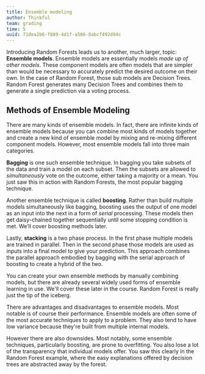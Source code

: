 ```yaml
---
title: Ensemble modeling
author: Thinkful
team: grading
time: 5
uuid: 71dea2b6-f889-4d1f-a506-8abcf492d94c
---
```


Introducing Random Forests leads us to another, much larger, topic: **Ensemble models**. Ensemble models are essentially models _made up of other models_. These component models are often models that are simpler than would be necessary to accurately predict the desired outcome on their own. In the case of Random Forest, those sub models are Decision Trees. Random Forest generates many Decision Trees and combines them to generate a single prediction via a voting process.


## Methods of Ensemble Modeling

There are many kinds of ensemble models. In fact, there are infinite kinds of ensemble models because you can combine most kinds of models together and create a new kind of ensemble model by mixing and re-mixing different component models. However, most ensemble models fall into three main categories.

**Bagging** is one such ensemble technique. In bagging you take subsets of the data and train a model on each subset. Then the subsets are allowed to _simultaneously_ vote on the outcome, either taking a majority or a mean. You just saw this in action with Random Forests, the most popular bagging technique.

Another ensemble technique is called **boosting**. Rather than build multiple models simultaneously like bagging, boosting uses the output of one model as an input into the next in a form of _serial_ processing. These models then get daisy-chained together sequentially until some stopping condition is met. We’ll cover boosting methods later.

Lastly, **stacking** is a two phase process. In the first phase multiple models are trained in parallel. Then in the second phase those models are used as inputs into a final model to give your prediction. This approach combines the parallel approach embodied by bagging with the serial approach of boosting to create a hybrid of the two.

You can create your own ensemble methods by manually combining models, but there are already several widely used forms of ensemble learning in use. We'll cover these later in the course. Random Forest is really just the tip of the iceberg.

<div class="think-like-a-data-scientist">

<p>There are advantages and disadvantages to ensemble models. Most notable is of course their performance. Ensemble models are often some of the most accurate techniques to apply to a problem. They also tend to have low variance because they're built from multiple internal models.</p>


<p>However there are also downsides. Most notably, some ensemble techniques, particularly boosting, are prone to overfitting. You also lose a lot of the transparency that individual models offer. You saw this clearly in the Random Forest example, where the easy explanations offered by decision trees are abstracted away by the forest.</p>
</div>

